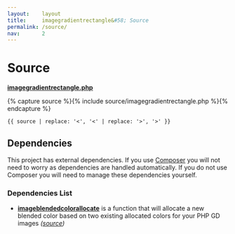 ```yaml
---
layout:    layout
title:     imagegradientrectangle&#58; Source
permalink: /source/
nav:       2
---
```


# Source

[**imagegradientrectangle.php**](https://github.com/andrewgjohnson/imagegradientrectangle/blob/master/source/imagegradientrectangle.php)

{% capture source %}{% include source/imagegradientrectangle.php %}{% endcapture %}
<pre><code>{{ source | replace: '<', '&lt;' | replace: '>', '&gt;' }}</code></pre>

## Dependencies

This project has external dependencies. If you use [Composer](https://getcomposer.org/) you will not need to worry as dependencies are handled automatically. If you do not use Composer you will need to manage these dependencies yourself.

### Dependencies List

 * [**imageblendedcolorallocate**](https://github.com/andrewgjohnson/imageblendedcolorallocate) is a function that will allocate a new blended color based on two existing allocated colors for your PHP GD images *([source](https://raw.githubusercontent.com/andrewgjohnson/imageblendedcolorallocate/master/source/imageblendedcolorallocate.php))*
